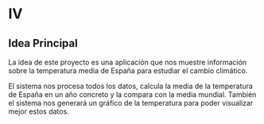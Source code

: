 # IV

##  **Idea  Principal**

La idea de este proyecto es una aplicación que nos muestre información sobre la temperatura media de España para estudiar el cambio climático.

El sistema nos procesa todos los datos, calcula la media de la temperatura de España en un año concreto y la compara con la media mundial. También el sistema nos generará un gráfico de la temperatura para poder visualizar mejor estos datos. 
